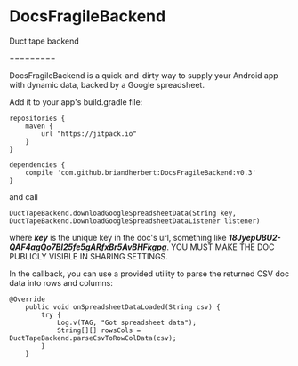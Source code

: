 # DocsFragileBackend
Duct tape backend

=========

DocsFragileBackend is a quick-and-dirty way to supply your Android app with dynamic data, backed by a Google spreadsheet.

Add it to your app's build.gradle file:

```
repositories {
    maven {
        url "https://jitpack.io"
    }
}

dependencies {
    compile 'com.github.briandherbert:DocsFragileBackend:v0.3'
}
```
and call 

```
DuctTapeBackend.downloadGoogleSpreadsheetData(String key, DuctTapeBackend.DownloadGoogleSpreadsheetDataListener listener)
```

where ***key*** is the unique key in the doc's url, something like ***18JyepUBU2-QAF4agQo7BI25fe5gARfxBr5AvBHFkgpg***. 
YOU MUST MAKE THE DOC PUBLICLY VISIBLE IN SHARING SETTINGS.

In the callback, you can use a provided utility to parse the returned CSV doc data into rows and columns:


```    
@Override
    public void onSpreadsheetDataLoaded(String csv) {
        try {
            Log.v(TAG, "Got spreadsheet data");
            String[][] rowsCols = DuctTapeBackend.parseCsvToRowColData(csv);
        }
    }
```
